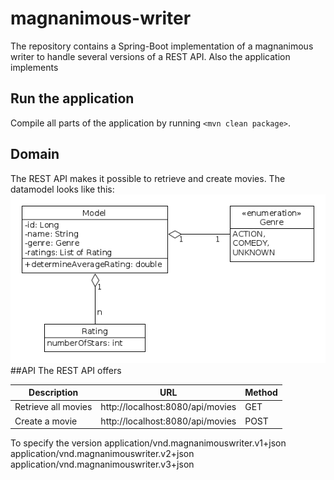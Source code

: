 # magnanimous-writer
The repository contains a Spring-Boot implementation of a magnanimous writer to handle several versions of a REST API. Also the application implements
## Run the application
Compile all parts of the application by running `<mvn clean package>`.
## Domain
The REST API makes it possible to retrieve and create movies. The datamodel looks like this:
![Domain](/img/domain.png)
##API
The REST API offers

Description         | URL                              | Method
------------------- | -------------------------------- | ------
Retrieve all movies | http://localhost:8080/api/movies | GET    
Create a movie      | http://localhost:8080/api/movies | POST   

To specify the version
application/vnd.magnanimouswriter.v1+json
application/vnd.magnanimouswriter.v2+json
application/vnd.magnanimouswriter.v3+json
